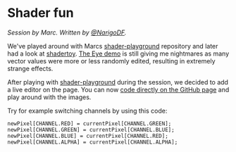 # Shader fun

*Session by Marc.*
*Written by [@NarigoDF](https://twitter.com/NarigoDF).*

We've played around with Marcs [shader-playground](https://github.com/SheepFromHeaven/shader-playground) repository and
later had a look at [shadertoy](https://www.shadertoy.com/). [The Eye demo](https://www.shadertoy.com/view/MsKBDG) is 
still giving me nightmares as many vector values were more or less randomly edited, resulting in extremely strange 
effects.

After playing with [shader-playground](https://github.com/SheepFromHeaven/shader-playground) during the session, we 
decided to add a live editor on the page. You can now 
[code directly on the GitHub page](https://sheepfromheaven.github.io/shader-playground) and play around with the 
images.

Try for example switching channels by using this code:

```
newPixel[CHANNEL.RED] = currentPixel[CHANNEL.GREEN];
newPixel[CHANNEL.GREEN] = currentPixel[CHANNEL.BLUE];
newPixel[CHANNEL.BLUE] = currentPixel[CHANNEL.RED];
newPixel[CHANNEL.ALPHA] = currentPixel[CHANNEL.ALPHA];
```
